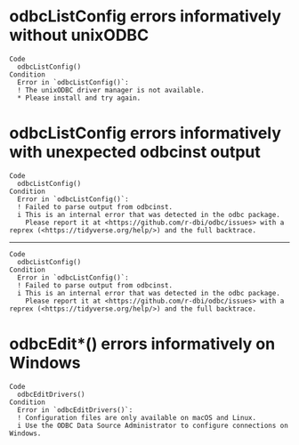 # odbcListConfig errors informatively without unixODBC

    Code
      odbcListConfig()
    Condition
      Error in `odbcListConfig()`:
      ! The unixODBC driver manager is not available. 
      * Please install and try again.

# odbcListConfig errors informatively with unexpected odbcinst output

    Code
      odbcListConfig()
    Condition
      Error in `odbcListConfig()`:
      ! Failed to parse output from odbcinst.
      i This is an internal error that was detected in the odbc package.
        Please report it at <https://github.com/r-dbi/odbc/issues> with a reprex (<https://tidyverse.org/help/>) and the full backtrace.

---

    Code
      odbcListConfig()
    Condition
      Error in `odbcListConfig()`:
      ! Failed to parse output from odbcinst.
      i This is an internal error that was detected in the odbc package.
        Please report it at <https://github.com/r-dbi/odbc/issues> with a reprex (<https://tidyverse.org/help/>) and the full backtrace.

# odbcEdit*() errors informatively on Windows

    Code
      odbcEditDrivers()
    Condition
      Error in `odbcEditDrivers()`:
      ! Configuration files are only available on macOS and Linux.
      i Use the ODBC Data Source Administrator to configure connections on Windows.

